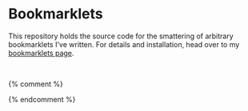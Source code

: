 <!--{% comment %}-->
# Bookmarklets
This repository holds the source code for the smattering of arbitrary
bookmarklets I've written. For details and installation, head over to my
[bookmarklets page](https://jkmartindale.github.io/bookmarklets/).

&nbsp;
<!--{% endcomment %}-->
{% comment %}
<!--{% endcomment %}
# Archive.org Lookup
Searches archive.org for captures of the current webpage.
```javascript
javascript:window.open("https://web.archive.org/web/*/"+window.location.href)
```

# Clean Ellucian Banner Transcript
Banner is hot garbage and their unofficial transcript page looks disgusting.
This helps make things look nicer for printing.
[[Unminified]](https://github.com/jkmartindale/bookmarklets/blob/master/clean-banner-transcript.js)
```javascript
javascript:function d(a){var b=0;return function(){return b<a.length?{done:!1,value:a[b++]}:{done:!0}}}document.getElementsByClassName("pageheaderdiv1")[0].remove();document.getElementsByClassName("headerlinksdiv")[0].remove();document.getElementsByClassName("plaintable")[0].remove();document.getElementsByClassName("headerwrapperdiv")[0].style.paddingTop=0;
[].concat(function(a){if(!(a instanceof Array)){var b="undefined"!=typeof Symbol&&Symbol.iterator&&a[Symbol.iterator];a=b?b.call(a):{next:d(a)};for(var c=[];!(b=a.next()).done;)c.push(b.value);a=c}return a}(document.getElementsByClassName("pagebodydiv")[0].childNodes)).map(function(a){a.nodeType!=Node.TEXT_NODE&&"A"!=a.tagName||a.remove()});document.styleSheets[1].insertRule("tr{break-inside:avoid}");
```

# Google Play App Beta
Activate this bookmarklet on a Google Play app page to enroll in the beta
program (if there is one).
```javascript
javascript:window.location="https://play.google.com/apps/testing/"+window.location.href.match(/https:\/\/play\.google\.com\/store\/apps\/details\?id=([\w.]+)/)[1]
```

# Google Play Music Cover Art
Activate this bookmarklet on an album page on Google Play to grab some
high-resolution cover art.
```javascript
javascript:open(document.getElementsByClassName("cover-image")[0].src.replace("w300-rw", "w16383-rw"))
```

# ICANN WHOIS
Looks up the WHOIS record of the current domain.
```javascript
javascript:window.open("https://whois.icann.org/en/lookup?name="+window.location.hostname)
```

# PageSpeed Insights
Runs the current webpage through Google PageSpeed Insights to get suggestions
for making the webpage faster.
```javascript
javascript:window.open("https://developers.google.com/speed/pagespeed/insights/?url="+window.location.href)
```

# Unhide Reddit Downvote Arrows
For those times when subreddit moderators have disabled downvotes but you still
gotta be a jerk anyway.
```javascript
javascript:(function(){var a=document.getElementsByClassName("down"),b;for(b in a)a[b].style.display="block"})()
```

# Vine Downloader
Opens the MP4 from a single Vine's page.
```javascript
javascript:open("http://v.cdn.vine.co/r/videos_dashhd/"+/https:\/\/v\.cdn\.vine\.co\/r\/videos\/(.*).jpg/.exec(document.getElementsByTagName("video")[0].poster)[1])
```

# Web of Trust
Opens the Web of Trust reputation page for the current domain or subdomain.
```javascript
javascript:open("https://www.mywot.com/scorecard/"+window.location.host)
 
```

# Website Grader
Runs the current domain through HubSpot's Website Grader, checking for basic
performance and SEO issues.
```javascript
javascript:window.open("https://website.grader.com/results/"+window.location.hostname)
 
```{% comment %}
-->{% endcomment %}
